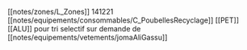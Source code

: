[[notes/zones/L_Zones]] 
141221 [[notes/equipements/consommables/C_PoubellesRecyclage]] [[PET]] [[ALU]] pour tri selectif sur demande de [[notes/equipements/vetements/jomaAliGassu]]